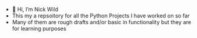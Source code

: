 - 👋 Hi, I’m Nick Wild
- This my a repsoitory for all the Python Projects I have worked on so far
- Many of them are rough drafts and/or basic in functionality but they are for learning purposes 
